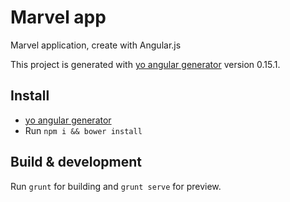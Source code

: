# Marvel app
Marvel application, create with Angular.js

This project is generated with [yo angular generator](https://github.com/yeoman/generator-angular)
version 0.15.1.

## Install

- [yo angular generator](https://github.com/yeoman/generator-angular)
- Run `npm i && bower install`

## Build & development

Run `grunt` for building and `grunt serve` for preview.
